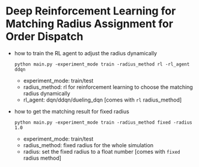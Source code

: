 # Deep Reinforcement Learning for Matching Radius Assignment for Order Dispatch 

- how to train the RL agent to adjust the radius dynamically
  ```
  python main.py -experiment_mode train -radius_method rl -rl_agent ddqn 
  ```

  - experiment_mode: train/test
  - radius_method: rl for reinforcement learning to choose the matching radius dynamically
  - rl_agent: dqn/ddqn/dueling_dqn [comes with `rl` radius_method]
 
- how to get the matching result for fixed radius
  ```
  python main.py -experiment_mode train -radius_method fixed -radius 1.0 
  ```
  - experiment_mode: train/test
  - radius_method: fixed radius for the whole simulation
  - radius: set the fixed radius to a float number [comes with `fixed` radius method]
